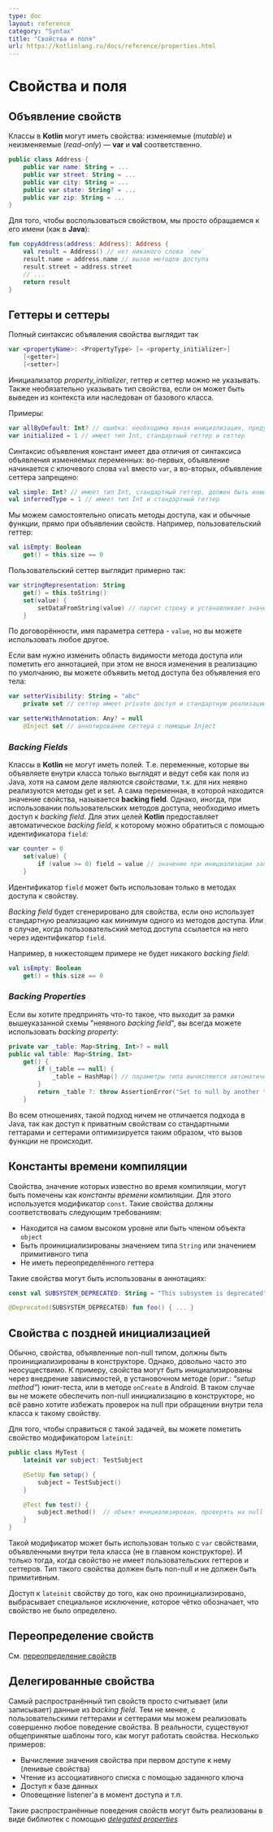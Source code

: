 ```yaml
---
type: doc
layout: reference
category: "Syntax"
title: "Свойства и поля"
url: https://kotlinlang.ru/docs/reference/properties.html
---
```


<!--# Properties and Fields-->
# Свойства и поля

<!--## Declaring Properties-->
## Объявление свойств

<!--Classes in Kotlin can have properties.
These can be declared as mutable, using the *var*{: .keyword } keyword or read-only using the *val*{: .keyword } keyword.-->
Классы в <b>Kotlin</b> могут иметь свойства: изменяемые (_mutable_) и неизменяемые (_read-only_) — **var** и **val** соответственно.

``` kotlin
public class Address { 
    public var name: String = ...
    public var street: String = ...
    public var city: String = ...
    public var state: String? = ...
    public var zip: String = ...
}
```

<!--To use a property, we simply refer to it by name, as if it were a field in Java:-->
Для того, чтобы воспользоваться свойством, мы просто обращаемся к его имени (как в <b>Java</b>):

``` kotlin
fun copyAddress(address: Address): Address {
    val result = Address() // нет никакого слова `new`
    result.name = address.name // вызов методов доступа
    result.street = address.street
    // ...
    return result
}
```

<!--## Getters and Setters-->
## Геттеры и сеттеры

<!--The full syntax for declaring a property is-->
Полный синтаксис объявления свойства выглядит так

``` kotlin
var <propertyName>: <PropertyType> [= <property_initializer>]
    [<getter>]
    [<setter>]
```

<!--The initializer, getter and setter are optional. Property type is optional if it can be inferred from the initializer or from the base class member being overridden.-->
Инициализатор *property_initializer*, геттер и сеттер можно не указывать. Также необязательно указывать тип свойства, если он может быть выведен из контекста или наследован от базового класса.

<!--Examples:-->
Примеры:

``` kotlin
var allByDefault: Int? // ошибка: необходима явная инициализация, предусмотрены стандартные геттер и сеттер
var initialized = 1 // имеет тип Int, стандартный геттер и сеттер
```

<!--The full syntax of a read-only property declaration differs from a mutable one in two ways: it starts with `val` instead of `var` and does not allow a setter:-->
Синтаксис объявления констант имеет два отличия от синтаксиса объявления изменяемых переменных: во-первых, объявление начинается с ключевого слова `val` вместо `var`, а во-вторых, объявление сеттера запрещено:

``` kotlin
val simple: Int? // имеет тип Int, стандартный геттер, должен быть инициализирован в конструкторе
val inferredType = 1 // имеет тип Int и стандартный геттер
```

<!--We can write custom accessors, very much like ordinary functions, right inside a property declaration. Here's an example of a custom getter:-->
Мы можем самостоятельно описать методы доступа, как и обычные функции, прямо при объявлении свойств. Например, пользовательский геттер:

``` kotlin
val isEmpty: Boolean
    get() = this.size == 0
```

<!--A custom setter looks like this:-->
Пользовательский сеттер выглядит примерно так:

``` kotlin
var stringRepresentation: String
    get() = this.toString()
    set(value) {
        setDataFromString(value) // парсит строку и устанавливает значения для других свойств
    }
```

<!--By convention, the name of the setter parameter is `value`, but you can choose a different name if you prefer.-->
По договорённости, имя параметра сеттера - `value`, но вы можете использовать любое другое.

<!--If you need to change the visibility of an accessor or to annotate it, but don't need to change the default implementation,
you can define the accessor without defining its body:-->
Если вам нужно изменить область видимости метода доступа или пометить его аннотацией, при этом не внося изменения в реализацию по умолчанию, вы можете объявить метод доступа без объявления его тела:

``` kotlin
var setterVisibility: String = "abc"
    private set // сеттер имеет private доступ и стандартную реализацию

var setterWithAnnotation: Any? = null
    @Inject set // аннотирование сеттера с помощью Inject
```

### _Backing Fields_

<!--Classes in Kotlin cannot have fields. However, sometimes it is necessary to have a backing field when using custom accessors. For these purposes, Kotlin provides
an automatic backing field which can be accessed using the `field` identifier:-->
Классы в <b>Kotlin</b> не могут иметь полей. Т.е. переменные, которые вы объявляете внутри класса только выглядят и ведут себя как поля из Java, хотя на самом деле являются _свойствами_, т.к. для них неявно реализуются методы get и set. А сама переменная, в которой находится значение свойства, называется **backing field**. Однако, иногда, при использовании пользовательских методов доступа, необходимо иметь доступ к _backing field_. Для этих целей <b>Kotlin</b> предоставляет автоматическое _backing field_, к которому можно обратиться с помощью идентификатора `field`:

``` kotlin
var counter = 0 
    set(value) {
        if (value >= 0) field = value // значение при инициализации записывается прямиком в backing field
    }
```

<!--The `field` identifier can only be used in the accessors of the property.-->
Идентификатор `field` может быть использован только в методах доступа к свойству.

<!--A backing field will be generated for a property if it uses the default implementation of at least one of the accessors, or if a custom accessor references it through the `field` identifier.-->
_Backing field_ будет сгенерировано для свойства, если оно использует стандартную реализацию как минимум одного из методов доступа. Или в случае, когда пользовательский метод доступа ссылается на него через идентификатор `field`.

<!--For example, in the following case there will be no backing field:-->
Например, в нижестоящем примере не будет никакого _backing field_:

``` kotlin
val isEmpty: Boolean
    get() = this.size == 0
```

### _Backing Properties_

<!--If you want to do something that does not fit into this "implicit backing field" scheme, you can always fall back to having a *backing property*:-->
Если вы хотите предпринять что-то такое, что выходит за рамки вышеуказанной схемы "неявного _backing field_", вы всегда можете использовать _backing property_:

``` kotlin
private var _table: Map<String, Int>? = null
public val table: Map<String, Int>
    get() {
        if (_table == null) {
            _table = HashMap() // параметры типа вычисляются автоматически (ориг.: "Type parameters are inferred")
        }
        return _table ?: throw AssertionError("Set to null by another thread")
    }
```

<!--In all respects, this is just the same as in Java since access to private properties with default getters and setters is optimized so that no function call overhead is introduced.-->
Во всем отношениях, такой подход ничем не отличается подхода в Java, так как доступ к приватным свойствам со стандартными геттарами и сеттерами оптимизируется таким образом, что вызов функции не происходит.

<!--## Compile-Time Constants-->
## Константы времени компиляции

<!--Properties the value of which is known at compile time can be marked as _compile time constants_ using the `const` modifier.
Such properties need to fulfil the following requirements:-->
Свойства, значение которых известно во время компиляции, могут быть помечены как _константы времени компиляции_. Для этого используется модификатор `const`. Такие свойства должны соответствовать следующим требованиям:

  * Находится на самом высоком уровне или быть членом объекта `object`  
  * Быть проинициализированы значением типа `String` или значением примитивного типа
  * Не иметь переопределённого геттера

<!--Such properties can be used in annotations:-->
Такие свойства могут быть использованы в аннотациях:

``` kotlin
const val SUBSYSTEM_DEPRECATED: String = "This subsystem is deprecated"

@Deprecated(SUBSYSTEM_DEPRECATED) fun foo() { ... }
```


<!--## Late-Initialized Properties-->
## Свойства с поздней инициализацией

<!--Normally, properties declared as having a non-null type must be initialized in the constructor.
However, fairly often this is not convenient. For example, properties can be initialized through dependency injection,
or in the setup method of a unit test. In this case, you cannot supply a non-null initializer in the constructor,
but you still want to avoid null checks when referencing the property inside the body of a class.-->
Обычно, свойства, объявленные non-null типом, должны быть проинициализированы в конструкторе. Однако, довольно часто это неосуществимо. К примеру, свойства могут быть инициализированы через внедрение зависимостей, в установочном методе (ориг.: _"setup method"_) юнит-теста, или в методе `onCreate` в Android. В таком случае вы не можете обеспечить non-null инициализацию в конструкторе, но всё равно хотите избежать проверок на null при обращении внутри тела класса к такому свойству. 

<!--To handle this case, you can mark the property with the `lateinit` modifier:-->
Для того, чтобы справиться с такой задачей, вы можете пометить свойство модификатором `lateinit`:

``` kotlin
public class MyTest {
    lateinit var subject: TestSubject

    @SetUp fun setup() {
        subject = TestSubject()
    }

    @Test fun test() {
        subject.method()  // объект инициализирован, проверять на null не нужно
    }
}
```

<!--The modifier can only be used on `var` properties declared inside the body of a class (not in the primary constructor), and only
when the property does not have a custom getter or setter. The type of the property must be non-null, and it must not be
a primitive type.-->
Такой модификатор может быть использован только с `var` свойствами, объявленными внутри тела класса (не в главном конструкторе). И только тогда, когда свойство не имеет пользовательских геттеров и сеттеров. Тип такого свойства должен быть non-null и не должен быть примитивным.

<!--Accessing a `lateinit` property before it has been initialized throws a special exception that clearly identifies the property
being accessed and the fact that it hasn't been initialized.-->
Доступ к `lateinit` свойству до того, как оно проинициализировано, выбрасывает специальное исключение, которое чётко обозначает, что свойство не было определено.

<!--## Overriding Properties-->
## Переопределение свойств

См. [переопределение свойств](http://kotlinlang.org/docs/reference/classes.html#overriding-properties)

<!--## Delegated Properties-->
## Делегированные свойства
  
<!--The most common kind of properties simply reads from (and maybe writes to) a backing field. 
On the other hand, with custom getters and setters one can implement any behaviour of a property.
Somewhere in between, there are certain common patterns of how a property may work. A few examples: lazy values,
reading from a map by a given key, accessing a database, notifying listener on access, etc.-->
Самый распространённый тип свойств просто считывает (или записывает) данные из _backing field_.
Тем не менее, с пользовательскими геттерами и сеттерами мы можем реализовать совершенно любое поведение свойства.
В реальности, существуют общепринятые шаблоны того, как могут работать свойства. Несколько примеров:
* Вычисление значения свойства при первом доступе к нему (ленивые свойства)
* Чтение из ассоциативного списка с помощью заданного ключа
* Доступ к базе данных
* Оповещение listener'а в момент доступа 
и т.п.


<!--Such common behaviours can be implemented as libraries using [_delegated properties_](delegated-properties.html).-->
Такие распространённые поведения свойств могут быть реализованы в виде библиотек с помощью [_delegated properties_](https://kotlinlang.ru/docs/reference/delegated-properties.html)
